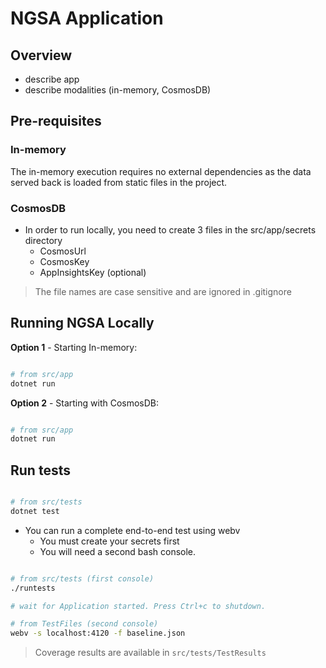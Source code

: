# NGSA Application

## Overview

- describe app
- describe modalities (in-memory, CosmosDB)

## Pre-requisites

### In-memory

The in-memory execution requires no external dependencies as the data served back is loaded from static files in the project.

### CosmosDB

- In order to run locally, you need to create 3 files in the src/app/secrets directory
  - CosmosUrl
  - CosmosKey
  - AppInsightsKey (optional)

> The file names are case sensitive and are ignored in .gitignore

## Running NGSA Locally

**Option 1** - Starting In-memory:

```bash

# from src/app
dotnet run

```

**Option 2** - Starting with CosmosDB:

```bash

# from src/app
dotnet run

```

## Run tests

```bash

# from src/tests
dotnet test

```

- You can run a complete end-to-end test using webv
  - You must create your secrets first
  - You will need a second bash console.

```bash

# from src/tests (first console)
./runtests

# wait for Application started. Press Ctrl+c to shutdown.

# from TestFiles (second console)
webv -s localhost:4120 -f baseline.json

```

> Coverage results are available in `src/tests/TestResults`

